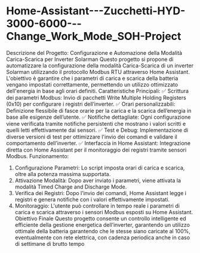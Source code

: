 # Home-Assistant---Zucchetti-HYD-3000-6000---Change_Work_Mode_SOH-Project

Descrizione del Progetto: Configurazione e Automazione della Modalità Carica-Scarica per Inverter Solarman
Questo progetto si propone di automatizzare la configurazione della modalità Carica-Scarica di un inverter Solarman utilizzando il protocollo Modbus RTU attraverso Home Assistant. L'obiettivo è garantire che i parametri di carica e scarica della batteria vengano impostati correttamente, permettendo un utilizzo ottimizzato dell'energia in base agli orari definiti.
Caratteristiche Principali:
✅ Scrittura dei parametri Modbus: Invio di pacchetti Write Multiple Holding Registers (0x10) per configurare i registri dell’inverter.
✅ Orari personalizzabili: Definizione flessibile di fasce orarie per la carica e la scarica dell’energia in base alle esigenze dell’utente.
✅ Notifiche dettagliate: Ogni configurazione viene verificata tramite notifiche persistenti che mostrano i valori scritti e quelli letti effettivamente dai sensori.
✅ Test e Debug: Implementazione di diverse versioni di test per ottimizzare l'invio dei comandi e validare il comportamento dell’inverter.
✅ Interfaccia in Home Assistant: Integrazione diretta con Home Assistant per il monitoraggio dei registri tramite sensori Modbus.
Funzionamento:
1.	Configurazione Parametri: Lo script imposta orari di carica e scarica, oltre alla potenza massima supportata.
2.	Attivazione Modalità: Dopo aver inviato i parametri, viene attivata la modalità Timed Charge and Discharge Mode.
3.	Verifica dei Registri: Dopo l’invio dei comandi, Home Assistant legge i registri e genera notifiche con i valori effettivamente impostati.
4.	Monitoraggio: L'utente può controllare in tempo reale i parametri di carica e scarica attraverso i sensori Modbus esposti su Home Assistant.
Obiettivo Finale
Questo progetto consente un controllo intelligente ed efficiente della gestione energetica dell’inverter, garantendo un utilizzo ottimale della batteria garantendo che le stesse siano caricate al 100%, eventualmente con rete elettrica, con cadenza periodica anche in caso di settimane di brutto tempo
